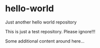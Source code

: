 # hello-world
Just another hello world repository

This is just a test repository. Please ignore!!!

Some additional content around here...
